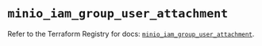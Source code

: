 # `minio_iam_group_user_attachment`

Refer to the Terraform Registry for docs: [`minio_iam_group_user_attachment`](https://registry.terraform.io/providers/ferlab-ste-justine/minio/0.2.0/docs/resources/iam_group_user_attachment).
